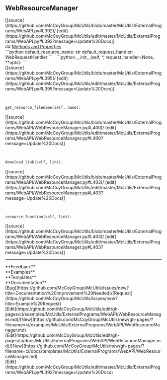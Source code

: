 ## <a id="McUtils.ExternalPrograms.WebAPI.WebResourceManager">WebResourceManager</a> 

<div class="docs-source-link" markdown="1">
[[source](https://github.com/McCoyGroup/McUtils/blob/master/McUtils/ExternalPrograms/WebAPI.py#L392)/
[edit](https://github.com/McCoyGroup/McUtils/edit/master/McUtils/ExternalPrograms/WebAPI.py#L392?message=Update%20Docs)]
</div>









<div class="collapsible-section">
 <div class="collapsible-section collapsible-section-header" markdown="1">
## <a class="collapse-link" data-toggle="collapse" href="#methods" markdown="1"> Methods and Properties</a> <a class="float-right" data-toggle="collapse" href="#methods"><i class="fa fa-chevron-down"></i></a>
 </div>
 <div class="collapsible-section collapsible-section-body collapse show" id="methods" markdown="1">
 ```python
default_resource_name: str
default_request_handler: WebRequestHandler
```
<a id="McUtils.ExternalPrograms.WebAPI.WebResourceManager.__init__" class="docs-object-method">&nbsp;</a> 
```python
__init__(self, *, request_handler=None, **opts): 
```
<div class="docs-source-link" markdown="1">
[[source](https://github.com/McCoyGroup/McUtils/blob/master/McUtils/ExternalPrograms/WebAPI.py#L395)/
[edit](https://github.com/McCoyGroup/McUtils/edit/master/McUtils/ExternalPrograms/WebAPI.py#L395?message=Update%20Docs)]
</div>


<a id="McUtils.ExternalPrograms.WebAPI.WebResourceManager.get_resource_filename" class="docs-object-method">&nbsp;</a> 
```python
get_resource_filename(self, name): 
```
<div class="docs-source-link" markdown="1">
[[source](https://github.com/McCoyGroup/McUtils/blob/master/McUtils/ExternalPrograms/WebAPI/WebResourceManager.py#L400)/
[edit](https://github.com/McCoyGroup/McUtils/edit/master/McUtils/ExternalPrograms/WebAPI/WebResourceManager.py#L400?message=Update%20Docs)]
</div>


<a id="McUtils.ExternalPrograms.WebAPI.WebResourceManager.download_link" class="docs-object-method">&nbsp;</a> 
```python
download_link(self, link): 
```
<div class="docs-source-link" markdown="1">
[[source](https://github.com/McCoyGroup/McUtils/blob/master/McUtils/ExternalPrograms/WebAPI/WebResourceManager.py#L403)/
[edit](https://github.com/McCoyGroup/McUtils/edit/master/McUtils/ExternalPrograms/WebAPI/WebResourceManager.py#L403?message=Update%20Docs)]
</div>


<a id="McUtils.ExternalPrograms.WebAPI.WebResourceManager.download_link" class="docs-object-method">&nbsp;</a> 
```python
resource_function(self, link): 
```
<div class="docs-source-link" markdown="1">
[[source](https://github.com/McCoyGroup/McUtils/blob/master/McUtils/ExternalPrograms/WebAPI/WebResourceManager.py#L403)/
[edit](https://github.com/McCoyGroup/McUtils/edit/master/McUtils/ExternalPrograms/WebAPI/WebResourceManager.py#L403?message=Update%20Docs)]
</div>
 </div>
</div>












---


<div markdown="1" class="text-secondary">
<div class="container">
  <div class="row">
   <div class="col" markdown="1">
**Feedback**   
</div>
   <div class="col" markdown="1">
**Examples**   
</div>
   <div class="col" markdown="1">
**Templates**   
</div>
   <div class="col" markdown="1">
**Documentation**   
</div>
   <div class="col" markdown="1">
   
</div>
   <div class="col" markdown="1">
   
</div>
   <div class="col" markdown="1">
   
</div>
</div>
  <div class="row">
   <div class="col" markdown="1">
[Bug](https://github.com/McCoyGroup/McUtils/issues/new?title=Documentation%20Improvement%20Needed)/[Request](https://github.com/McCoyGroup/McUtils/issues/new?title=Example%20Request)   
</div>
   <div class="col" markdown="1">
[Edit](https://github.com/McCoyGroup/McUtils/edit/gh-pages/ci/examples/McUtils/ExternalPrograms/WebAPI/WebResourceManager.md)/[New](https://github.com/McCoyGroup/McUtils/new/gh-pages/?filename=ci/examples/McUtils/ExternalPrograms/WebAPI/WebResourceManager.md)   
</div>
   <div class="col" markdown="1">
[Edit](https://github.com/McCoyGroup/McUtils/edit/gh-pages/ci/docs/McUtils/ExternalPrograms/WebAPI/WebResourceManager.md)/[New](https://github.com/McCoyGroup/McUtils/new/gh-pages/?filename=ci/docs/templates/McUtils/ExternalPrograms/WebAPI/WebResourceManager.md)   
</div>
   <div class="col" markdown="1">
[Edit](https://github.com/McCoyGroup/McUtils/edit/master/McUtils/ExternalPrograms/WebAPI.py#L392?message=Update%20Docs)   
</div>
   <div class="col" markdown="1">
   
</div>
   <div class="col" markdown="1">
   
</div>
   <div class="col" markdown="1">
   
</div>
</div>
</div>
</div>